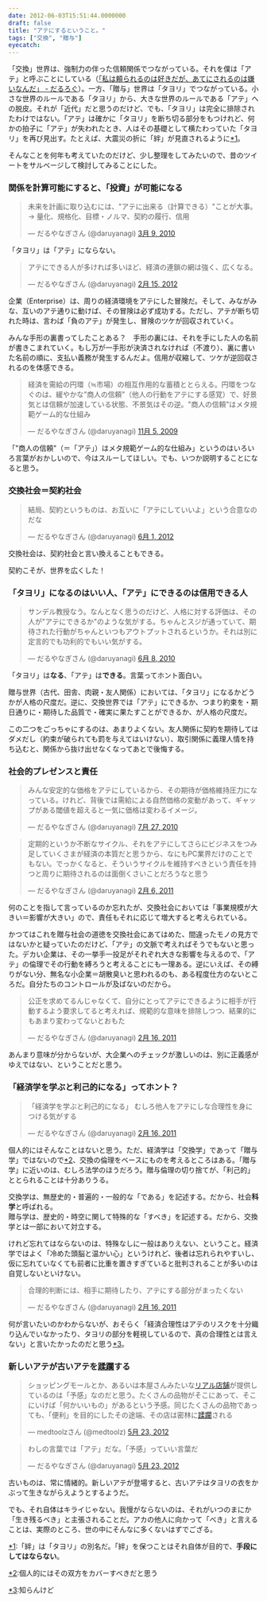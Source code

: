 ```yaml
---
date: 2012-06-03T15:51:44.0000000
draft: false
title: "アテにするということ。"
tags: ["交換", "贈与"]
eyecatch: 
---
```

<p>「交換」世界は、強制力の伴った信頼関係でつながっている。それを僕は「アテ」と呼ぶことにしている（<a href="http://daruyanagi.hatenablog.com/entry/2012/05/18/102103">&#x300C;&#x79C1;&#x306F;&#x983C;&#x3089;&#x308C;&#x308B;&#x306E;&#x306F;&#x597D;&#x304D;&#x3060;&#x304C;&#x3001;&#x3042;&#x3066;&#x306B;&#x3055;&#x308C;&#x308B;&#x306E;&#x306F;&#x5ACC;&#x3044;&#x306A;&#x3093;&#x3060;&#x300D; - &#x3060;&#x308B;&#x308D;&#x3050;</a>）。一方、「贈与」世界は「タヨリ」でつながっている。小さな世界のルールである「タヨリ」から、大きな世界のルールである「アテ」への脱皮。それが「近代」だと思うのだけど、でも、「タヨリ」は完全に排除されたわけではない。「アテ」は確かに「タヨリ」を断ち切る部分をもつけれど、何かの拍子に「アテ」が失われたとき、人はその基礎として横たわっていた「タヨリ」を再び見出す。たとえば、大震災の折に「絆」が見直されるように<a href="#f1" name="fn1" title="「絆」は「タヨリ」の別名だ。「絆」を保つことはそれ自体が目的で、手段にしてはならない。">*1</a>。</p><p>そんなことを何年も考えていたのだけど、少し整理をしてみたいので、昔のツイートをサルベージして検討してみることにした。</p>

<div class="section">
<h3>関係を計算可能にすると、「投資」が可能になる</h3>
<p><blockquote class="twitter-tweet" lang="ja"><p>未来を計画に取り込むには、"アテに出来る（計算できる）"ことが大事。→ 量化、規格化、目標・ノルマ、契約の履行、信用</p>&mdash; だるやなぎさん (@daruyanagi) <a href="https://twitter.com/daruyanagi/status/10196437160" data-datetime="2010-03-09T00:44:14+00:00">3月 9, 2010</a></blockquote><script src="//platform.twitter.com/widgets.js" charset="utf-8"></script></p><p>「タヨリ」は「アテ」にならない。</p><p><blockquote class="twitter-tweet" lang="ja"><p>アテにできる人が多ければ多いほど、経済の連鎖の網は強く、広くなる。</p>&mdash; だるやなぎさん (@daruyanagi) <a href="https://twitter.com/daruyanagi/status/169634898649432064" data-datetime="2012-02-15T04:11:26+00:00">2月 15, 2012</a></blockquote><script src="//platform.twitter.com/widgets.js" charset="utf-8"></script></p><p>企業（Enterprise）は、周りの経済環境をアテにした冒険だ。そして、みながみな、互いのアテ通りに動けば、その冒険は必ず成功する。ただし、アテが断ち切れた時は、言わば「負のアテ」が発生し、冒険のツケが回収されていく。</p><p>みんな手形の裏書ってしたことある？　手形の裏には、それを手にした人の名前が書きこまれていく。もし万が一手形が決済されなければ（不渡り）、裏に書いた名前の順に、支払い義務が発生するんだよ。信用が収縮して、ツケが逆回収されるのを体感できる。</p><p><blockquote class="twitter-tweet" lang="ja"><p>経済を需給の円環（≒市場）の相互作用的な蓄積ととらえる。円環をつなぐのは、緩やかな"商人の信頼"（他人の行動をアテにする感覚）で、好景気とは信頼が加速している状態、不景気はその逆。"商人の信頼"はメタ規範ゲーム的な仕組み</p>&mdash; だるやなぎさん (@daruyanagi) <a href="https://twitter.com/daruyanagi/status/5434706916" data-datetime="2009-11-05T00:01:59+00:00">11月 5, 2009</a></blockquote><script src="//platform.twitter.com/widgets.js" charset="utf-8"></script></p><p>「"商人の信頼"（＝「アテ」）はメタ規範ゲーム的な仕組み」というのはいろいろ言葉がおかしいので、今はスルーしてほしい。でも、いつか説明することになると思う。</p>

</div>
<div class="section">
<h3>交換社会＝契約社会</h3>
<p><blockquote class="twitter-tweet" lang="ja"><p>結局、契約というものは、お互いに「アテにしていいよ」という合意なのだな</p>&mdash; だるやなぎさん (@daruyanagi) <a href="https://twitter.com/daruyanagi/status/208542443086422017" data-datetime="2012-06-01T12:56:07+00:00">6月 1, 2012</a></blockquote><script src="//platform.twitter.com/widgets.js" charset="utf-8"></script></p><p>交換社会は、契約社会と言い換えることもできる。</p><p>契約こそが、世界を広くした！</p>

</div>
<div class="section">
<h3>「タヨリ」に<b>なる</b>のはいい人、「アテ」に<b>できる</b>のは信用できる人</h3>
<p><blockquote class="twitter-tweet" lang="ja"><p>サンデル教授なう。なんとなく思うのだけど、人格に対する評価は、その人が"アテにできるか"のような気がする。ちゃんとスジが通っていて、期待された行動がちゃんといつもアウトプットされるというか。それは別に定言的でも功利的でもいい気がする。</p>&mdash; だるやなぎさん (@daruyanagi) <a href="https://twitter.com/daruyanagi/status/15704167528" data-datetime="2010-06-08T12:55:45+00:00">6月 8, 2010</a></blockquote><script src="//platform.twitter.com/widgets.js" charset="utf-8"></script></p><p>「タヨリ」は<b>なる</b>、「アテ」は<b>できる</b>。言葉ってホント面白い。</p><p>贈与世界（古代、田舎、肉親・友人関係）においては、「タヨリ」になるかどうかが人格の尺度だ。逆に、交換世界では「アテ」にできるか、つまり約束を・期日通りに・期待した品質で・確実に果たすことができるか、が人格の尺度だ。</p><p>この二つをごっちゃにするのは、あまりよくない。友人関係に契約を期待してはダメだし（約束が破られても罰を与えてはいけない）、取引関係に義理人情を持ち込むと、関係から抜け出せなくなってあとで後悔する。</p>

</div>
<div class="section">
<h3>社会的プレゼンスと責任</h3>
<p><blockquote class="twitter-tweet" lang="ja"><p>みんな安定的な価格をアテにしているから、その期待が価格維持圧力になっている。けれど、背後では需給による自然価格の変動があって、ギャップがある閾値を超えると一気に価格は変わるイメージ。</p>&mdash; だるやなぎさん (@daruyanagi) <a href="https://twitter.com/daruyanagi/status/19623552874" data-datetime="2010-07-27T02:51:42+00:00">7月 27, 2010</a></blockquote><script src="//platform.twitter.com/widgets.js" charset="utf-8"></script></p><p><blockquote class="twitter-tweet" lang="ja"><p>定期的というか不断なサイクル、それをアテにしてさらにビジネスをつみ足していくさまが経済の本質だと思うから、なにもPC業界だけのことでもない。でっかくなると、そういうサイクルを維持すべきという責任を持つと周りに期待されるのは面倒くさいことだろうなと思う</p>&mdash; だるやなぎさん (@daruyanagi) <a href="https://twitter.com/daruyanagi/status/34125037229314048" data-datetime="2011-02-06T05:43:37+00:00">2月 6, 2011</a></blockquote><script src="//platform.twitter.com/widgets.js" charset="utf-8"></script></p><p>何のことを指して言っているのか忘れたが、交換社会においては「事業規模が大きい＝影響が大きい」ので、責任もそれに応じて増大すると考えられている。</p><p>かつてはこれを贈与社会の道徳を交換社会にあてはめた、間違ったモノの見方ではないかと疑っていたのだけど、「アテ」の文脈で考えればそうでもないと思った。デカい企業は、その一挙手一投足がそれぞれ大きな影響を与えるので、「アテ」の倫理でその行動を縛ろうと考えることにも一理ある。逆にいえば、その縛りがない分、無名な小企業＝胡散臭いと思われるのも、ある程度仕方のないところだ。自分たちのコントロールが及ばないのだから。</p><p><blockquote class="twitter-tweet" lang="ja"><p>公正を求めてるんじゃなくて、自分にとってアテにできるように相手が行動するよう要求してると考えれば、規範的な意味を排除しつつ、結果的にもあまり変わってないとおもた</p>&mdash; だるやなぎさん (@daruyanagi) <a href="https://twitter.com/daruyanagi/status/37838079935000576" data-datetime="2011-02-16T11:37:55+00:00">2月 16, 2011</a></blockquote><script src="//platform.twitter.com/widgets.js" charset="utf-8"></script></p><p>あんまり意味が分からないが、大企業へのチェックが激しいのは、別に正義感がゆえではない、ということだと思う。</p>

</div>
<div class="section">
<h3>「経済学を学ぶと利己的になる」ってホント？</h3>
<p><blockquote class="twitter-tweet" lang="ja"><p>「経済学を学ぶと利己的になる」 むしろ他人をアテにしな合理性を身につける気がする</p>&mdash; だるやなぎさん (@daruyanagi) <a href="https://twitter.com/daruyanagi/status/37839083283685376" data-datetime="2011-02-16T11:41:55+00:00">2月 16, 2011</a></blockquote><script src="//platform.twitter.com/widgets.js" charset="utf-8"></script></p><p>個人的にはそんなことはないと思う。ただ、経済学は「交換学」であって「贈与学」ではないので<a href="#f2" name="fn2" title="個人的にはその双方をカバーすべきだと思う">*2</a>、交換の倫理をベースにものを考えるところはある。「贈与学」に近いのは、むしろ法学のほうだろう。贈与倫理の切り捨てが、「利己的」ととられることは十分ありうる。</p><p>交換学は、無歴史的・普遍的・一般的な「である」を記述する。だから、社会<b>科学</b>と呼ばれる。<br />
贈与学は、歴史的・時空に関して特殊的な「すべき」を記述する。だから、交換学とは一部において対立する。</p><p>けれど忘れてはならないのは、特殊なしに一般はありえない、ということ。経済学ではよく「冷めた頭脳と温かい心」というけれど、後者は忘れられやすいし、仮に忘れていなくても前者に比重を置きすぎていると批判されることが多いのは自覚しないといけない。</p><p><blockquote class="twitter-tweet" lang="ja"><p>合理的判断には、相手に期待したり、アテにする部分がまったくない</p>&mdash; だるやなぎさん (@daruyanagi) <a href="https://twitter.com/daruyanagi/status/37838303654838272" data-datetime="2011-02-16T11:38:49+00:00">2月 16, 2011</a></blockquote><script src="//platform.twitter.com/widgets.js" charset="utf-8"></script></p><p>何が言いたいのかわからないが、おそらく「経済合理性はアテのリスクを十分織り込んでいなかったり、タヨリの部分を軽視しているので、真の合理性とは言えない」と言いたかったのだと思う<a href="#f3" name="fn3" title="知らんけど">*3</a>。</p>

</div>
<div class="section">
<h3>新しいアテが古いアテを<a class="keyword" href="http://d.hatena.ne.jp/keyword/%EC%FA%ED%B8">蹂躙</a>する</h3>
<p><blockquote class="twitter-tweet" lang="ja"><p>ショッピングモールとか、あるいは本屋さんみたいな<a class="keyword" href="http://d.hatena.ne.jp/keyword/%A5%EA%A5%A2%A5%EB%C5%B9%CA%DE">リアル店舗</a>が提供しているのは「予感」なのだと思う。たくさんの品物がそこにあって、そこにいけば「何かいいもの」があるという予感。同じたくさんの品物であっても、「便利」を目的にしたその途端、その店は密林に<a class="keyword" href="http://d.hatena.ne.jp/keyword/%EC%FA%ED%B8">蹂躙</a>される</p>&mdash; medtoolzさん (@medtoolz) <a href="https://twitter.com/medtoolz/status/205215935169167361" data-datetime="2012-05-23T08:37:46+00:00">5月 23, 2012</a></blockquote><script src="//platform.twitter.com/widgets.js" charset="utf-8"></script></p><p><blockquote class="twitter-tweet" lang="ja"><p>わしの言葉では「アテ」だな。「予感」っていい言葉だ</p>&mdash; だるやなぎさん (@daruyanagi) <a href="https://twitter.com/daruyanagi/status/205220490623713280" data-datetime="2012-05-23T08:55:52+00:00">5月 23, 2012</a></blockquote><script src="//platform.twitter.com/widgets.js" charset="utf-8"></script></p><p>古いものは、常に情緒的。新しいアテが登場すると、古いアテはタヨリの衣をかぶって生きながらえようとするようだ。</p><p>でも、それ自体はキライじゃない。我慢がならないのは、それがいつのまにか「生き残るべき」と主張されることだ。アカの他人に向かって「べき」と言えることは、実際のところ、世の中にそんなに多くないはずでござる。</p>

</div><div class="footnote">
<p class="footnote"><a href="#fn1" name="f1" class="footnote-number">*1</a><span class="footnote-delimiter">:</span><span class="footnote-text">「絆」は「タヨリ」の別名だ。「絆」を保つことはそれ自体が目的で、<b>手段にしてはならない</b>。</span></p>
<p class="footnote"><a href="#fn2" name="f2" class="footnote-number">*2</a><span class="footnote-delimiter">:</span><span class="footnote-text">個人的にはその双方をカバーすべきだと思う</span></p>
<p class="footnote"><a href="#fn3" name="f3" class="footnote-number">*3</a><span class="footnote-delimiter">:</span><span class="footnote-text">知らんけど</span></p>
</div>